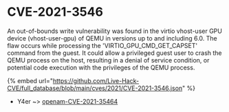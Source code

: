 # CVE-2021-3546

An out-of-bounds write vulnerability was found in the virtio vhost-user GPU device (vhost-user-gpu) of QEMU in versions up to and including 6.0. The flaw occurs while processing the 'VIRTIO_GPU_CMD_GET_CAPSET' command from the guest. It could allow a privileged guest user to crash the QEMU process on the host, resulting in a denial of service condition, or potential code execution with the privileges of the QEMU process.

{% embed url="https://github.com/Live-Hack-CVE/full_database/blob/main/cves/2021/CVE-2021-3546.json" %}


* Y4er ~> [openam-CVE-2021-35464](https://www.alice-snow.ru/2021/database/cve-2021-3546/openam-cve-2021-35464-y4er)